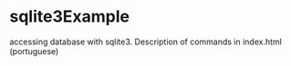 # sqlite3Example
accessing database with sqlite3. Description of commands in index.html (portuguese)

